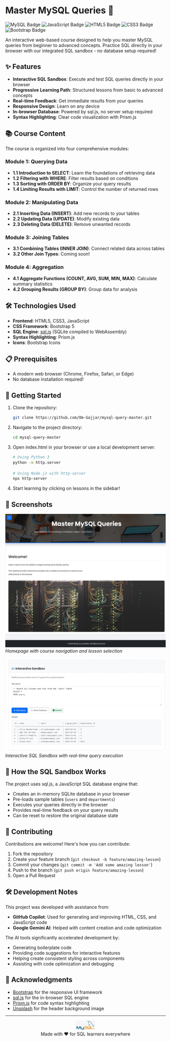 # Master MySQL Queries 🚀

![MySQL Badge](https://img.shields.io/badge/MySQL-4479A1?style=for-the-badge&logo=mysql&logoColor=white)
![JavaScript Badge](https://img.shields.io/badge/JavaScript-F7DF1E?style=for-the-badge&logo=javascript&logoColor=black)
![HTML5 Badge](https://img.shields.io/badge/HTML5-E34F26?style=for-the-badge&logo=html5&logoColor=white)
![CSS3 Badge](https://img.shields.io/badge/CSS3-1572B6?style=for-the-badge&logo=css3&logoColor=white)
![Bootstrap Badge](https://img.shields.io/badge/Bootstrap-7952B3?style=for-the-badge&logo=bootstrap&logoColor=white)

An interactive web-based course designed to help you master MySQL queries from beginner to advanced concepts. Practice SQL directly in your browser with our integrated SQL sandbox - no database setup required!

## ✨ Features

- **Interactive SQL Sandbox**: Execute and test SQL queries directly in your browser
- **Progressive Learning Path**: Structured lessons from basic to advanced concepts
- **Real-time Feedback**: Get immediate results from your queries
- **Responsive Design**: Learn on any device
- **In-browser Database**: Powered by sql.js, no server setup required
- **Syntax Highlighting**: Clear code visualization with Prism.js

## 📚 Course Content

The course is organized into four comprehensive modules:

### Module 1: Querying Data
- **1.1 Introduction to SELECT**: Learn the foundations of retrieving data
- **1.2 Filtering with WHERE**: Filter results based on conditions
- **1.3 Sorting with ORDER BY**: Organize your query results
- **1.4 Limiting Results with LIMIT**: Control the number of returned rows

### Module 2: Manipulating Data
- **2.1 Inserting Data (INSERT)**: Add new records to your tables
- **2.2 Updating Data (UPDATE)**: Modify existing data
- **2.3 Deleting Data (DELETE)**: Remove unwanted records

### Module 3: Joining Tables
- **3.1 Combining Tables (INNER JOIN)**: Connect related data across tables
- **3.2 Other Join Types**: Coming soon!

### Module 4: Aggregation
- **4.1 Aggregate Functions (COUNT, AVG, SUM, MIN, MAX)**: Calculate summary statistics
- **4.2 Grouping Results (GROUP BY)**: Group data for analysis

## 🛠️ Technologies Used

- **Frontend**: HTML5, CSS3, JavaScript
- **CSS Framework**: Bootstrap 5
- **SQL Engine**: [sql.js](https://github.com/sql-js/sql.js/) (SQLite compiled to WebAssembly)
- **Syntax Highlighting**: Prism.js
- **Icons**: Bootstrap Icons

## 📋 Prerequisites

- A modern web browser (Chrome, Firefox, Safari, or Edge)
- No database installation required!

## 🚀 Getting Started

1. Clone the repository:
   ```bash
   git clone https://github.com/Om-Gajjar/mysql-query-master.git
   ```

2. Navigate to the project directory:
   ```bash
   cd mysql-query-master
   ```

3. Open index.html in your browser or use a local development server:
   ```bash
   # Using Python 3
   python -m http.server
   
   # Using Node.js with http-server
   npx http-server
   ```

4. Start learning by clicking on lessons in the sidebar!

## 📸 Screenshots

![Course Homepage](images/homepage.jpeg)
*Homepage with course navigation and lesson selection*

![Interactive SQL Sandbox](images/sandbox.jpeg)
*Interactive SQL Sandbox with real-time query execution*

## 🧠 How the SQL Sandbox Works

The project uses sql.js, a JavaScript SQL database engine that:
- Creates an in-memory SQLite database in your browser
- Pre-loads sample tables (`users` and `departments`)
- Executes your queries directly in the browser
- Provides real-time feedback on your query results
- Can be reset to restore the original database state

## 🤝 Contributing

Contributions are welcome! Here's how you can contribute:

1. Fork the repository
2. Create your feature branch (`git checkout -b feature/amazing-lesson`)
3. Commit your changes (`git commit -m 'Add some amazing lesson'`)
4. Push to the branch (`git push origin feature/amazing-lesson`)
5. Open a Pull Request

## 🛠️ Development Notes

This project was developed with assistance from:
- **GitHub Copilot**: Used for generating and improving HTML, CSS, and JavaScript code
- **Google Gemini AI**: Helped with content creation and code optimization

The AI tools significantly accelerated development by:
- Generating boilerplate code
- Providing code suggestions for interactive features
- Helping create consistent styling across components
- Assisting with code optimization and debugging

## 🙏 Acknowledgments

- [Bootstrap](https://getbootstrap.com/) for the responsive UI framework
- [sql.js](https://github.com/sql-js/sql.js/) for the in-browser SQL engine
- [Prism.js](https://prismjs.com/) for code syntax highlighting
- [Unsplash](https://unsplash.com/) for the header background image

---

<p align="center">
  <img src="images/MySQL_logo.png" alt="SQL Logo" width="60">
  <br>
  Made with ❤️ for SQL learners everywhere
</p>

